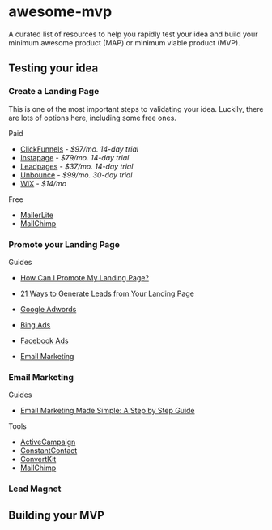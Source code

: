 # awesome-mvp

A curated list of resources to help you rapidly test your idea and build your minimum awesome product (MAP) or minimum viable product (MVP).

## Testing your idea

### Create a Landing Page

This is one of the most important steps to validating your idea. Luckily, there are lots of options here, including some free ones.

Paid
* [ClickFunnels](https://www.clickfunnels.com/) - *$97/mo. 14-day trial*
* [Instapage](https://instapage.com) - *$79/mo. 14-day trial*
* [Leadpages](https://www.leadpages.net/) - *$37/mo. 14-day trial*
* [Unbounce](https://unbounce.com/) - *$99/mo. 30-day trial*
* [WiX](https://www.wix.com/website/templates/html/landing-pages) - *$14/mo*

Free

* [MailerLite](https://www.mailerlite.com/features/landing-pages) 
* [MailChimp](https://mailchimp.com/features/landing-pages) 

### Promote your Landing Page

Guides

* [How Can I Promote My Landing Page?
](https://instapage.com/how-to-create-a-landing-page-chapter-6)
* [21 Ways to Generate Leads from Your Landing Page
](http://www.thestarta.com/articles/managing/21-ways-to-promote-your-landing-page-without-spending-a-dime/)

* [Google Adwords](https://adwords.google.com/)
* [Bing Ads](https://secure.bingads.microsoft.com/)
* [Facebook Ads](https://www.facebook.com/business/)
* [Email Marketing](#email-marketing)

### Email Marketing

Guides

* [Email Marketing Made Simple: A Step by Step Guide](https://optinmonster.com/beginners-guide-to-email-marketing/)

Tools

* [ActiveCampaign](https://www.activecampaign.com/)
* [ConstantContact](https://www.constantcontact.com/index.jsp)
* [ConvertKit](https://convertkit.com/)
* [MailChimp](https://mailchimp.com/)

### Lead Magnet

## Building your MVP

